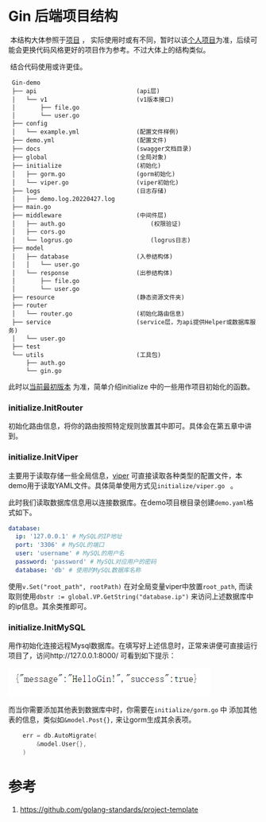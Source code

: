 # Gin 后端项目结构



​	本结构大体参照于[项目](https://github.com/flipped-aurora/gin-vue-admin) ， 实际使用时或有不同，暂时以该[个人项目](https://github.com/BFlameSwift/SlimeScholar-Go)为准，后续可能会更换代码风格更好的项目作为参考。不过大体上的结构类似。

​	结合代码使用或许更佳。



```
 Gin-demo		
 ├── api					 		(api层)
 │   └── v1							(v1版本接口)
 │       ├── file.go		 		
 │       └── user.go
 ├── config
 │   └── example.yml				(配置文件样例)
 ├── demo.yml						(配置文件)
 ├── docs							(swagger文档目录)
 ├── global							(全局对象) 
 ├── initialize						(初始化)   
 │   ├── gorm.go					(gorm初始化) 
 │   └── viper.go					(viper初始化)
 ├── logs							(日志存储) 
 │   ├── demo.log.20220427.log
 ├── main.go
 ├── middleware						(中间件层)     
 │   ├── auth.go						(权限验证) 
 │   ├── cors.go
 │   └── logrus.go						(logrus日志) 
 ├── model
 │   ├── database					(入参结构体)   
 │   │   └── user.go
 │   └── response					(出参结构体)   
 │       ├── file.go
 │       └── user.go
 ├── resource						(静态资源文件夹)  
 ├── router
 │   └── router.go					(初始化路由信息)
 ├── service						(service层，为api提供Helper或数据库服务) 
 │   └── user.go
 ├── test
 └── utils							(工具包)     
     ├── auth.go
     └── gin.go
```



此时以[当前最初版本](https://github.com/Super-BUAA-2021/Gin-demo/releases/tag/Gin-demo) 为准，简单介绍initialize 中的一些用作项目初始化的函数。

### initialize.InitRouter

初始化路由信息，将你的路由按照特定规则放置其中即可。具体会在第五章中讲到。

### initialize.InitViper

主要用于读取存储一些全局信息，[viper](https://github.com/spf13/viper) 可直接读取各种类型的配置文件，本demo用于读取YAML文件。具体简单使用方式见`initialize/viper.go ` 。 

此时我们读取数据库信息用以连接数据库。在demo项目根目录创建`demo.yaml`格式如下。

```yaml
database:
  ip: '127.0.0.1' # MySQL的IP地址
  port: '3306' # MySQL的端口
  user: 'username' # MySQL的用户名
  password: 'password' # MySQL对应用户的密码
  database: 'db' # 使用的MySQL数据库名称
```

使用`v.Set("root_path", rootPath)` 在对全局变量viper中放置`root_path`, 而读取则使用`dbstr := global.VP.GetString("database.ip")` 来访问上述数据库中的ip信息。其余类推即可。

### initialize.InitMySQL

用作初始化连接远程Mysql数据库。在填写好上述信息时，正常来讲便可直接运行项目了，访问http://127.0.0.1:8000/ 可看到如下提示：

![image-20220418190151138](img/3/image-20220418190151138.png)

而当你需要添加其他表到数据库中时，你需要在`initialize/gorm.go` 中 添加其他表的信息，类似如`&model.Post{},` 来让gorm生成其余表项。 

```go
	err = db.AutoMigrate(
		&model.User{},
	)
```















# 参考

1. https://github.com/golang-standards/project-template





